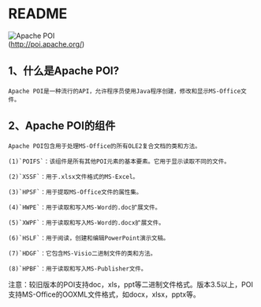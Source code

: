 README
===========================
![Apache POI](http://poi.apache.org/resources/images/asf_logo.png "Apache POI")<br>
(http://poi.apache.org/)  

1、什么是Apache POI?
---

	Apache POI是一种流行的API，允许程序员使用Java程序创建，修改和显示MS-Office文件。

2、Apache POI的组件
---
	
	Apache POI包含用于处理MS-Office的所有OLE2复合文档的类和方法。
	
	(1)`POIFS`：该组件是所有其他POI元素的基本要素。它用于显示读取不同的文件。
	
	(2)`XSSF`：用于.xlsx文件格式的MS-Excel。
	
	(3)`HPSF`：用于提取MS-Office文件的属性集。
	
	(4)`HWPE`：用于读取和写入MS-Word的.doc扩展文件。
	
	(5)`XWPF`：用于读取和写入MS-Word的.docx扩展文件。
	
	(6)`HSLF`：用于阅读，创建和编辑PowerPoint演示文稿。
	
	(7)`HDGF`：它包含MS-Visio二进制文件的类和方法。
	
	(8)`HPBF`：用于读取和写入MS-Publisher文件。
	
注意：较旧版本的POI支持doc，xls，ppt等二进制文件格式。版本3.5以上，POI支持MS-Office的OOXML文件格式，如docx，xl​​sx，pptx等。
